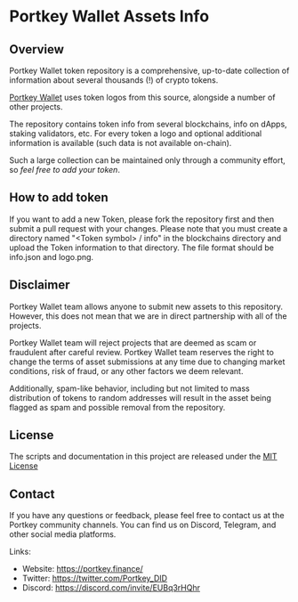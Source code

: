 # Portkey Wallet Assets Info

## Overview

Portkey Wallet token repository is a comprehensive, up-to-date collection of information about several thousands (!) of crypto tokens.

[Portkey Wallet](https://portkey.finance/) uses token logos from this source, alongside a number of other projects.

The repository contains token info from several blockchains, info on dApps, staking validators, etc.
For every token a logo and optional additional information is available (such data is not available on-chain).

Such a large collection can be maintained only through a community effort, so _feel free to add your token_.

## How to add token

If you want to add a new Token, please fork the repository first and then submit a pull request with your changes. Please note that you must create a directory named "\<Token symbol\> / info" in the blockchains directory and upload the Token information to that directory. The file format should be info.json and logo.png.

## Disclaimer

Portkey Wallet team allows anyone to submit new assets to this repository. However, this does not mean that we are in direct partnership with all of the projects.

Portkey Wallet team will reject projects that are deemed as scam or fraudulent after careful review.
Portkey Wallet team reserves the right to change the terms of asset submissions at any time due to changing market conditions, risk of fraud, or any other factors we deem relevant.

Additionally, spam-like behavior, including but not limited to mass distribution of tokens to random addresses will result in the asset being flagged as spam and possible removal from the repository.

## License

The scripts and documentation in this project are released under the [MIT License](LICENSE)

## Contact

If you have any questions or feedback, please feel free to contact us at the Portkey community channels. You can find us on Discord, Telegram, and other social media platforms.

Links:

- Website: https://portkey.finance/
- Twitter: https://twitter.com/Portkey_DID
- Discord: https://discord.com/invite/EUBq3rHQhr